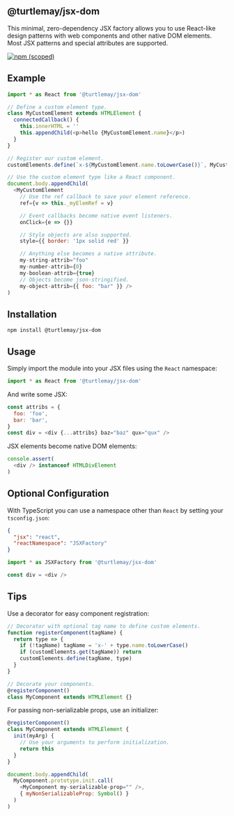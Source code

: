 ## @turtlemay/jsx-dom

This minimal, zero-dependency JSX factory allows you to use React-like design patterns with web components and other native DOM elements. Most JSX patterns and special attributes are supported.

[![npm (scoped)](https://img.shields.io/npm/v/@turtlemay/jsx-dom.svg)](https://www.npmjs.com/package/@turtlemay/jsx-dom)

## Example

```javascript
import * as React from '@turtlemay/jsx-dom'

// Define a custom element type.
class MyCustomElement extends HTMLElement {
  connectedCallback() {
    this.innerHTML = ''
    this.appendChild(<p>hello {MyCustomElement.name}</p>)
  }
}

// Register our custom element.
customElements.define(`x-${MyCustomElement.name.toLowerCase()}`, MyCustomElement)

// Use the custom element type like a React component.
document.body.appendChild(
  <MyCustomElement
    // Use the ref callback to save your element reference.
    ref={v => this._myElemRef = v}

    // Event callbacks become native event listeners.
    onClick={e => {}}

    // Style objects are also supported.
    style={{ border: '1px solid red' }}

    // Anything else becomes a native attribute.
    my-string-attrib="foo"
    my-number-attrib={0}
    my-boolean-attrib={true}
    // Objects become json-stringified.
    my-object-attrib={{ foo: "bar" }} />
)
```

## Installation

```
npm install @turtlemay/jsx-dom
```

## Usage

Simply import the module into your JSX files using the `React` namespace:

```javascript
import * as React from '@turtlemay/jsx-dom'
```

And write some JSX:

```javascript
const attribs = {
  foo: 'foo',
  bar: 'bar',
}
const div = <div {...attribs} baz="baz" qux="qux" />
```

JSX elements become native DOM elements:

```javascript
console.assert(
  <div /> instanceof HTMLDivElement
)
```

## Optional Configuration

With TypeScript you can use a namespace other than `React` by setting your `tsconfig.json`:

```json
{
  "jsx": "react",
  "reactNamespace": "JSXFactory"
}
```

```javascript
import * as JSXFactory from '@turtlemay/jsx-dom'

const div = <div />
```

## Tips

Use a decorator for easy component registration:

```javascript
// Decorator with optional tag name to define custom elements.
function registerComponent(tagName) {
  return type => {
    if (!tagName) tagName = 'x-' + type.name.toLowerCase()
    if (customElements.get(tagName)) return
    customElements.define(tagName, type)
  }
}

// Decorate your components.
@registerComponent()
class MyComponent extends HTMLElement {}
```

For passing non-serializable props, use an initializer:

```javascript
@registerComponent()
class MyComponent extends HTMLElement {
  init(myArg) {
    // Use your arguments to perform initialization.
    return this
  }
}

document.body.appendChild(
  MyComponent.prototype.init.call(
    <MyComponent my-serializable-prop="" />,
    { myNonSerializableProp: Symbol() }
  )
)
```
